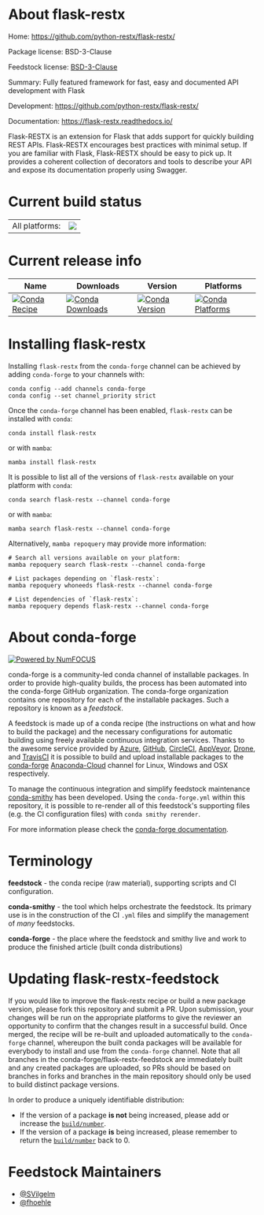 About flask-restx
=================

Home: https://github.com/python-restx/flask-restx/

Package license: BSD-3-Clause

Feedstock license: [BSD-3-Clause](https://github.com/conda-forge/flask-restx-feedstock/blob/main/LICENSE.txt)

Summary: Fully featured framework for fast, easy and documented API development with Flask

Development: https://github.com/python-restx/flask-restx/

Documentation: https://flask-restx.readthedocs.io/

Flask-RESTX is an extension for Flask that adds support for quickly building REST APIs.
Flask-RESTX encourages best practices with minimal setup. If you are familiar with Flask,
Flask-RESTX should be easy to pick up. It provides a coherent collection of decorators and
tools to describe your API and expose its documentation properly using Swagger.


Current build status
====================


<table><tr><td>All platforms:</td>
    <td>
      <a href="https://dev.azure.com/conda-forge/feedstock-builds/_build/latest?definitionId=9007&branchName=main">
        <img src="https://dev.azure.com/conda-forge/feedstock-builds/_apis/build/status/flask-restx-feedstock?branchName=main">
      </a>
    </td>
  </tr>
</table>

Current release info
====================

| Name | Downloads | Version | Platforms |
| --- | --- | --- | --- |
| [![Conda Recipe](https://img.shields.io/badge/recipe-flask--restx-green.svg)](https://anaconda.org/conda-forge/flask-restx) | [![Conda Downloads](https://img.shields.io/conda/dn/conda-forge/flask-restx.svg)](https://anaconda.org/conda-forge/flask-restx) | [![Conda Version](https://img.shields.io/conda/vn/conda-forge/flask-restx.svg)](https://anaconda.org/conda-forge/flask-restx) | [![Conda Platforms](https://img.shields.io/conda/pn/conda-forge/flask-restx.svg)](https://anaconda.org/conda-forge/flask-restx) |

Installing flask-restx
======================

Installing `flask-restx` from the `conda-forge` channel can be achieved by adding `conda-forge` to your channels with:

```
conda config --add channels conda-forge
conda config --set channel_priority strict
```

Once the `conda-forge` channel has been enabled, `flask-restx` can be installed with `conda`:

```
conda install flask-restx
```

or with `mamba`:

```
mamba install flask-restx
```

It is possible to list all of the versions of `flask-restx` available on your platform with `conda`:

```
conda search flask-restx --channel conda-forge
```

or with `mamba`:

```
mamba search flask-restx --channel conda-forge
```

Alternatively, `mamba repoquery` may provide more information:

```
# Search all versions available on your platform:
mamba repoquery search flask-restx --channel conda-forge

# List packages depending on `flask-restx`:
mamba repoquery whoneeds flask-restx --channel conda-forge

# List dependencies of `flask-restx`:
mamba repoquery depends flask-restx --channel conda-forge
```


About conda-forge
=================

[![Powered by
NumFOCUS](https://img.shields.io/badge/powered%20by-NumFOCUS-orange.svg?style=flat&colorA=E1523D&colorB=007D8A)](https://numfocus.org)

conda-forge is a community-led conda channel of installable packages.
In order to provide high-quality builds, the process has been automated into the
conda-forge GitHub organization. The conda-forge organization contains one repository
for each of the installable packages. Such a repository is known as a *feedstock*.

A feedstock is made up of a conda recipe (the instructions on what and how to build
the package) and the necessary configurations for automatic building using freely
available continuous integration services. Thanks to the awesome service provided by
[Azure](https://azure.microsoft.com/en-us/services/devops/), [GitHub](https://github.com/),
[CircleCI](https://circleci.com/), [AppVeyor](https://www.appveyor.com/),
[Drone](https://cloud.drone.io/welcome), and [TravisCI](https://travis-ci.com/)
it is possible to build and upload installable packages to the
[conda-forge](https://anaconda.org/conda-forge) [Anaconda-Cloud](https://anaconda.org/)
channel for Linux, Windows and OSX respectively.

To manage the continuous integration and simplify feedstock maintenance
[conda-smithy](https://github.com/conda-forge/conda-smithy) has been developed.
Using the ``conda-forge.yml`` within this repository, it is possible to re-render all of
this feedstock's supporting files (e.g. the CI configuration files) with ``conda smithy rerender``.

For more information please check the [conda-forge documentation](https://conda-forge.org/docs/).

Terminology
===========

**feedstock** - the conda recipe (raw material), supporting scripts and CI configuration.

**conda-smithy** - the tool which helps orchestrate the feedstock.
                   Its primary use is in the construction of the CI ``.yml`` files
                   and simplify the management of *many* feedstocks.

**conda-forge** - the place where the feedstock and smithy live and work to
                  produce the finished article (built conda distributions)


Updating flask-restx-feedstock
==============================

If you would like to improve the flask-restx recipe or build a new
package version, please fork this repository and submit a PR. Upon submission,
your changes will be run on the appropriate platforms to give the reviewer an
opportunity to confirm that the changes result in a successful build. Once
merged, the recipe will be re-built and uploaded automatically to the
`conda-forge` channel, whereupon the built conda packages will be available for
everybody to install and use from the `conda-forge` channel.
Note that all branches in the conda-forge/flask-restx-feedstock are
immediately built and any created packages are uploaded, so PRs should be based
on branches in forks and branches in the main repository should only be used to
build distinct package versions.

In order to produce a uniquely identifiable distribution:
 * If the version of a package **is not** being increased, please add or increase
   the [``build/number``](https://docs.conda.io/projects/conda-build/en/latest/resources/define-metadata.html#build-number-and-string).
 * If the version of a package **is** being increased, please remember to return
   the [``build/number``](https://docs.conda.io/projects/conda-build/en/latest/resources/define-metadata.html#build-number-and-string)
   back to 0.

Feedstock Maintainers
=====================

* [@SVilgelm](https://github.com/SVilgelm/)
* [@fhoehle](https://github.com/fhoehle/)

